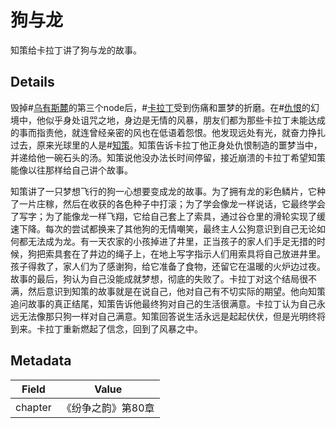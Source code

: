 # 狗与龙
知策给卡拉丁讲了狗与龙的故事。

## Details
毁掉#[乌有斯麓](locations/urithiru)的第三个node后，#[卡拉丁](characters/kaladin)受到伤痛和噩梦的折磨。在#[仇恨](characters/odium)的幻境中，他似乎身处诅咒之地，身边是无情的风暴，朋友们都为那些卡拉丁未能达成的事而指责他，就连曾经亲密的风也在低语着怨恨。他发现远处有光，就奋力挣扎过去，原来光球里的人是#[知策](characters/wit)。知策告诉卡拉丁他正身处仇恨制造的噩梦当中，并递给他一碗石头的汤。知策说他没办法长时间停留，接近崩溃的卡拉丁希望知策能像以往那样给自己讲个故事。

知策讲了一只梦想飞行的狗一心想要变成龙的故事。为了拥有龙的彩色鳞片，它种了一片庄稼，然后在收获的各色种子中打滚；为了学会像龙一样说话，它最终学会了写字；为了能像龙一样飞翔，它给自己套上了索具，通过谷仓里的滑轮实现了缓速下降。每次的尝试都换来了其他狗的无情嘲笑，最终主人公狗意识到自己无论如何都无法成为龙。有一天农家的小孩掉进了井里，正当孩子的家人们手足无措的时候，狗把索具套在了井边的绳子上，在地上写字指示人们用索具将自己放进井里。孩子得救了，家人们为了感谢狗，给它准备了食物，还留它在温暖的火炉边过夜。故事的最后，狗认为自己没能成就梦想，彻底的失败了。卡拉丁对这个结局很不满，然后意识到知策的故事就是在说自己，他对自己有不切实际的期望。他向知策追问故事的真正结尾，知策告诉他最终狗对自己的生活很满意。卡拉丁认为自己永远无法像那只狗一样对自己满意。知策回答说生活永远是起起伏伏，但是光明终将到来。卡拉丁重新燃起了信念，回到了风暴之中。

## Metadata
| Field | Value |
| ----- | ----- |
| chapter | 《纷争之韵》第80章 |
